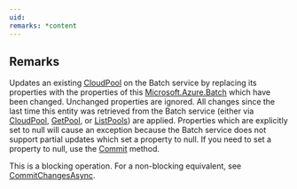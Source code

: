 ```yaml
---
uid: 
remarks: *content
---
```

## Remarks  
 Updates an existing [CloudPool](assetId:///T:Microsoft.Azure.Batch.CloudPool?qualifyHint=False&autoUpgrade=True) on the Batch service by replacing its properties with the properties of this [Microsoft.Azure.Batch](assetId:///N:Microsoft.Azure.Batch?qualifyHint=False&autoUpgrade=True) which have been changed.             Unchanged properties are ignored.             All changes since the last time this entity was retrieved from the Batch service (either via [CloudPool](assetId:///T:Microsoft.Azure.Batch.CloudPool?qualifyHint=False&autoUpgrade=True), [GetPool](assetId:///M:Microsoft.Azure.Batch.PoolOperations.GetPool(System.String,Microsoft.Azure.Batch.DetailLevel,System.Collections.Generic.IEnumerable{Microsoft.Azure.Batch.BatchClientBehavior})?qualifyHint=False&autoUpgrade=True),             or [ListPools](assetId:///M:Microsoft.Azure.Batch.PoolOperations.ListPools(Microsoft.Azure.Batch.DetailLevel,System.Collections.Generic.IEnumerable{Microsoft.Azure.Batch.BatchClientBehavior})?qualifyHint=False&autoUpgrade=True)) are applied.             Properties which are explicitly set to null will cause an exception because the Batch service does not support partial updates which set a property to null.             If you need to set a property to null, use the [Commit](assetId:///M:Microsoft.Azure.Batch.CloudPool.Commit(System.Collections.Generic.IEnumerable{Microsoft.Azure.Batch.BatchClientBehavior})?qualifyHint=False&autoUpgrade=True) method.  
  
 This is a blocking operation. For a non-blocking equivalent, see [CommitChangesAsync](assetId:///M:Microsoft.Azure.Batch.CloudPool.CommitChangesAsync(System.Collections.Generic.IEnumerable{Microsoft.Azure.Batch.BatchClientBehavior},System.Threading.CancellationToken)?qualifyHint=False&autoUpgrade=True).